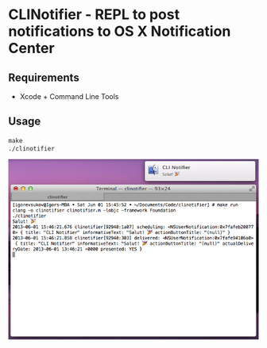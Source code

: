 # CLINotifier - REPL to post notifications to OS X Notification Center

## Requirements

* Xcode + Command Line Tools

## Usage

```
make
./clinotifier
```

![CLINotifier screenshot](screenshot.png)

